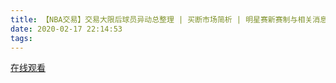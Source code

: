 ```yaml
---
title: 【NBA交易】交易大限后球员异动总整理 | 买断市场简析 | 明星赛新赛制与相关消息统整【NBA周报】
date: 2020-02-17 22:14:53
tags:
---
```


<a href="https://www.weibo.com/tv/v/IuAdvd4PZ?fid=1034:4472889421004806" target="_blank">在线观看</a>

